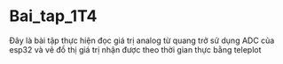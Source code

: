 # Bai_tap_1T4
Đây là bài tập thực hiện đọc giá trị analog từ quang trở sử dụng ADC của esp32 và vẽ đồ thị giá trị nhận được theo thời gian thực bằng teleplot
